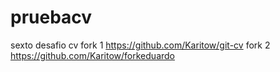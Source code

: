 # pruebacv
sexto desafio cv
fork 1 https://github.com/Karitow/git-cv
fork 2 https://github.com/Karitow/forkeduardo

